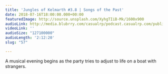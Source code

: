 ```yaml
---
title: 'Jungles of Kelmarth #3.8 | Songs of the Past'
date: 2018-07-16T18:00:00.000+00:00
featuredImage: http://source.unsplash.com/XyhgTIiB-Mk/1600x900
audioLink: http://media.blubrry.com/casualrp/podcast.casualrp.com/public/Chapter%203%20Ep.%208%20_%20Songs%20of%20the%20Past.mp3
videoLink: ''
audioSize: "127100000"
audioLength: '2:12:20'
slug: "57"

---
```

A musical evening begins as the party tries to adjust to life on a boat with strangers.